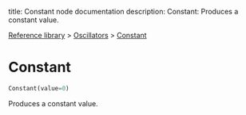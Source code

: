 title: Constant node documentation
description: Constant: Produces a constant value.

[Reference library](../../index.md) > [Oscillators](../index.md) > [Constant](index.md)

# Constant

```python
Constant(value=0)
```

Produces a constant value.


